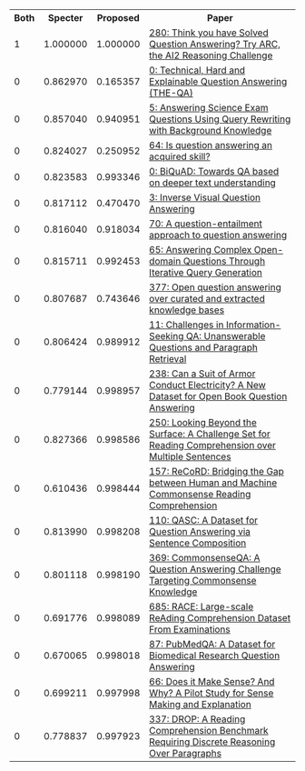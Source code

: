<html><table><tr>
<th>Both</th>
<th>Specter</th>
<th>Proposed</th>
<th>Paper</th>
</tr>
<tr>
<td>1</td>
<td>1.000000</td>
<td>1.000000</td>
<td><a href="https://www.semanticscholar.org/paper/88bb0a28bb58d847183ec505dda89b63771bb495">280: Think you have Solved Question Answering? Try ARC, the AI2 Reasoning Challenge</a></td>
</tr>
<tr>
<td>0</td>
<td>0.862970</td>
<td>0.165357</td>
<td><a href="https://www.semanticscholar.org/paper/958c347dc335870b3f15f5a5fc302302f030bdfa">0: Technical, Hard and Explainable Question Answering (THE-QA)</a></td>
</tr>
<tr>
<td>0</td>
<td>0.857040</td>
<td>0.940951</td>
<td><a href="https://www.semanticscholar.org/paper/963c62b7c4b44ff1fe6aa1f45fa8a7d62b3d5051">5: Answering Science Exam Questions Using Query Rewriting with Background Knowledge</a></td>
</tr>
<tr>
<td>0</td>
<td>0.824027</td>
<td>0.250952</td>
<td><a href="https://www.semanticscholar.org/paper/84ce60af5fc862fb199ecdbea28136305e2de234">64: Is question answering an acquired skill?</a></td>
</tr>
<tr>
<td>0</td>
<td>0.823583</td>
<td>0.993346</td>
<td><a href="https://www.semanticscholar.org/paper/5aab0e57b4a7d6d47dfbb34cafce8e728ff47102">0: BiQuAD: Towards QA based on deeper text understanding</a></td>
</tr>
<tr>
<td>0</td>
<td>0.817112</td>
<td>0.470470</td>
<td><a href="https://www.semanticscholar.org/paper/57417c4a523d93801c8901d6f3c3740eaa65c9ae">3: Inverse Visual Question Answering</a></td>
</tr>
<tr>
<td>0</td>
<td>0.816040</td>
<td>0.918034</td>
<td><a href="https://www.semanticscholar.org/paper/86c8e5e2979377f87c7fdb2108497d074943d462">70: A question-entailment approach to question answering</a></td>
</tr>
<tr>
<td>0</td>
<td>0.815711</td>
<td>0.992453</td>
<td><a href="https://www.semanticscholar.org/paper/4dcf08e1b4bf77fc27af4db2242efec929bcc2aa">65: Answering Complex Open-domain Questions Through Iterative Query Generation</a></td>
</tr>
<tr>
<td>0</td>
<td>0.807687</td>
<td>0.743646</td>
<td><a href="https://www.semanticscholar.org/paper/f86ec155cce6259e5230aaad3b762343757feb1d">377: Open question answering over curated and extracted knowledge bases</a></td>
</tr>
<tr>
<td>0</td>
<td>0.806424</td>
<td>0.989912</td>
<td><a href="https://www.semanticscholar.org/paper/372cce47fa16c538946972e6a7ac8420e64000b0">11: Challenges in Information-Seeking QA: Unanswerable Questions and Paragraph Retrieval</a></td>
</tr>
<tr>
<td>0</td>
<td>0.779144</td>
<td>0.998957</td>
<td><a href="https://www.semanticscholar.org/paper/1536e8958697c5364f68b2e2448905dbbeb3a0ca">238: Can a Suit of Armor Conduct Electricity? A New Dataset for Open Book Question Answering</a></td>
</tr>
<tr>
<td>0</td>
<td>0.827366</td>
<td>0.998586</td>
<td><a href="https://www.semanticscholar.org/paper/99ad0533f84c110da2d0713d5798e6e14080b159">250: Looking Beyond the Surface: A Challenge Set for Reading Comprehension over Multiple Sentences</a></td>
</tr>
<tr>
<td>0</td>
<td>0.610436</td>
<td>0.998444</td>
<td><a href="https://www.semanticscholar.org/paper/a5b66ee341cb990f7f70a124b5fab3316d3b7e27">157: ReCoRD: Bridging the Gap between Human and Machine Commonsense Reading Comprehension</a></td>
</tr>
<tr>
<td>0</td>
<td>0.813990</td>
<td>0.998208</td>
<td><a href="https://www.semanticscholar.org/paper/c9b051b29feda7b62a4b683b1dfc37408724d8f5">110: QASC: A Dataset for Question Answering via Sentence Composition</a></td>
</tr>
<tr>
<td>0</td>
<td>0.801118</td>
<td>0.998190</td>
<td><a href="https://www.semanticscholar.org/paper/c21a4d70d83e0f6eb2a9e1c41d034842dd561e47">369: CommonsenseQA: A Question Answering Challenge Targeting Commonsense Knowledge</a></td>
</tr>
<tr>
<td>0</td>
<td>0.691776</td>
<td>0.998089</td>
<td><a href="https://www.semanticscholar.org/paper/636a79420d838eabe4af7fb25d6437de45ab64e8">685: RACE: Large-scale ReAding Comprehension Dataset From Examinations</a></td>
</tr>
<tr>
<td>0</td>
<td>0.670065</td>
<td>0.998018</td>
<td><a href="https://www.semanticscholar.org/paper/0c3c4c88c7b07596221ac640c7b7102686e3eae3">87: PubMedQA: A Dataset for Biomedical Research Question Answering</a></td>
</tr>
<tr>
<td>0</td>
<td>0.699211</td>
<td>0.997998</td>
<td><a href="https://www.semanticscholar.org/paper/e5a400f9663b3d1f6784cd078f5a471e4f17535b">66: Does it Make Sense? And Why? A Pilot Study for Sense Making and Explanation</a></td>
</tr>
<tr>
<td>0</td>
<td>0.778837</td>
<td>0.997923</td>
<td><a href="https://www.semanticscholar.org/paper/dda6fb309f62e2557a071522354d8c2c897a2805">337: DROP: A Reading Comprehension Benchmark Requiring Discrete Reasoning Over Paragraphs</a></td>
</tr>
</table></html>
